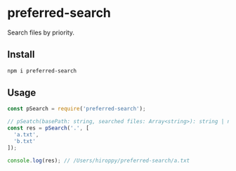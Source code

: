 # preferred-search

Search files by priority.

## Install
```sh
npm i preferred-search
```

## Usage
```js
const pSearch = require('preferred-search');

// pSeatch(basePath: string, searched files: Array<string>): string | null
const res = pSearch('.', [
  'a.txt',
  'b.txt'
]);

console.log(res); // /Users/hiroppy/preferred-search/a.txt
```